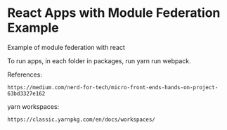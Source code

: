 # React Apps with Module Federation Example
Example of module federation with react

To run apps, in each folder in packages, run yarn run webpack.

References:
```
https://medium.com/nerd-for-tech/micro-front-ends-hands-on-project-63bd3327e162
```

yarn workspaces:
```
https://classic.yarnpkg.com/en/docs/workspaces/
```
